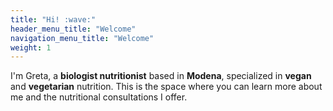 ```yaml
---
title: "Hi! :wave:"
header_menu_title: "Welcome"
navigation_menu_title: "Welcome"
weight: 1
---
```


I'm Greta, a **biologist nutritionist** based in **Modena**, specialized
in **vegan** and **vegetarian** nutrition.
This is the space where you can learn more about me and the nutritional
consultations I offer.

<!-- Single-page approach is oriented towards small to medium content length, that won't overwhelm the user.  -->
<!-- You can also delegate lengthier, less important or more sizeable content to [dedicated pages](services). -->
